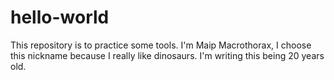 # hello-world
This repository is to practice some tools.
I'm Maip Macrothorax, I choose this nickname because I really like dinosaurs.
I'm writing this being 20 years old.